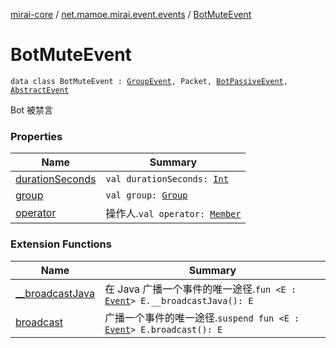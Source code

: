 [mirai-core](../../index.md) / [net.mamoe.mirai.event.events](../index.md) / [BotMuteEvent](./index.md)

# BotMuteEvent

`data class BotMuteEvent : `[`GroupEvent`](../-group-event/index.md)`, Packet, `[`BotPassiveEvent`](../-bot-passive-event.md)`, `[`AbstractEvent`](../../net.mamoe.mirai.event/-abstract-event/index.md)

Bot 被禁言

### Properties

| Name | Summary |
|---|---|
| [durationSeconds](duration-seconds.md) | `val durationSeconds: `[`Int`](https://kotlinlang.org/api/latest/jvm/stdlib/kotlin/-int/index.html) |
| [group](group.md) | `val group: `[`Group`](../../net.mamoe.mirai.contact/-group/index.md) |
| [operator](operator.md) | 操作人.`val operator: `[`Member`](../../net.mamoe.mirai.contact/-member/index.md) |

### Extension Functions

| Name | Summary |
|---|---|
| [__broadcastJava](../../net.mamoe.mirai.event/__broadcast-java.md) | 在 Java 广播一个事件的唯一途径.`fun <E : `[`Event`](../../net.mamoe.mirai.event/-event/index.md)`> E.__broadcastJava(): E` |
| [broadcast](../../net.mamoe.mirai.event/broadcast.md) | 广播一个事件的唯一途径.`suspend fun <E : `[`Event`](../../net.mamoe.mirai.event/-event/index.md)`> E.broadcast(): E` |
